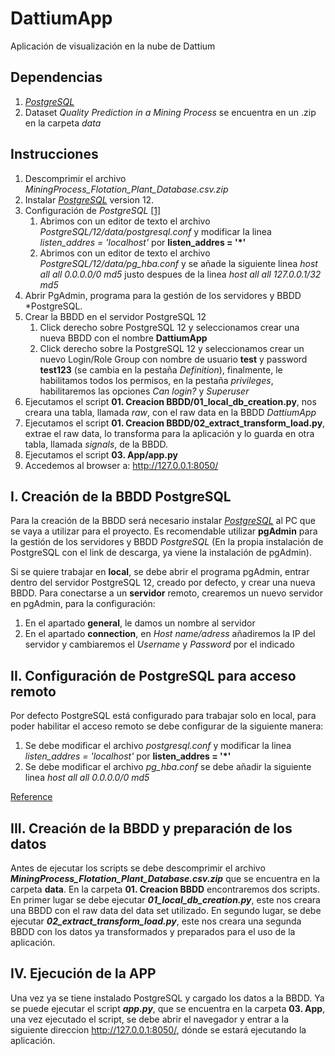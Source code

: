 # DattiumApp
Aplicación de visualización en la nube de Dattium

## Dependencias
1. [*PostgreSQL*](https://www.enterprisedb.com/downloads/postgres-postgresql-downloads)
2. Dataset *Quality Prediction in a Mining Process* se encuentra en un .zip en la carpeta *data*

## Instrucciones

1. Descomprimir el archivo *MiningProcess_Flotation_Plant_Database.csv.zip*
2. Instalar [*PostgreSQL*](https://www.enterprisedb.com/downloads/postgres-postgresql-downloads) version 12.
3. Configuración de *PostgreSQL* [[1]](https://blog.bigbinary.com/2016/01/23/configure-postgresql-to-allow-remote-connection.html)
    1. Abrimos con un editor de texto el archivo *PostgreSQL/12/data/postgresql.conf* y modificar la linea *listen_addres = 'localhost'* por **listen_addres = '*'**
    2. Abrimos con un editor de texto el archivo *PostgreSQL/12/data/pg_hba.conf* y se añade la siguiente linea *host all all 0.0.0.0/0 md5* justo despues de la linea *host all all 127.0.0.1/32 md5*
4. Abrir PgAdmin, programa para la gestión de los servidores y BBDD *PostgreSQL.
5. Crear la BBDD en el servidor PostgreSQL 12
    1. Click derecho sobre PostgreSQL 12 y seleccionamos crear una nueva BBDD con el nombre **DattiumApp**
    2. Click derecho sobre la PostgreSQL 12 y seleccionamos crear un nuevo Login/Role Group con nombre de usuario **test** y password **test123** (se cambia en la pestaña *Definition*), finalmente, le habilitamos todos los permisos, en la pestaña *privileges*, habilitaremos las opciones *Can login?* y *Superuser*
6. Ejecutamos el script **01. Creacion BBDD/01_local_db_creation.py**, nos creara una tabla, llamada *raw*, con el raw data en la BBDD *DattiumApp*
7. Ejecutamos el script **01. Creacion BBDD/02_extract_transform_load.py**, extrae el raw data, lo transforma para la aplicación y lo guarda en otra tabla, llamada *signals*, de la BBDD.
8. Ejecutamos el script **03. App/app.py**
9. Accedemos al browser a: http://127.0.0.1:8050/

## I. Creación de la BBDD PostgreSQL

Para la creación de la BBDD será necesario instalar [*PostgreSQL*](https://www.enterprisedb.com/downloads/postgres-postgresql-downloads) al PC que se vaya a utilizar para el proyecto. Es recomendable utilizar **pgAdmin** para la gestión de los servidores y BBDD *PostgreSQL* (En la propia instalación de PostgreSQL con el link de descarga, ya viene la instalación de pgAdmin).

Si se quiere trabajar en **local**, se debe abrir el programa pgAdmin, entrar dentro del servidor PostgreSQL 12, creado por defecto, y crear una nueva BBDD. Para conectarse a un **servidor** remoto, crearemos un nuevo servidor en pgAdmin, para la configuración:
  1. En el apartado **general**, le damos un nombre al servidor
  2. En el apartado **connection**, en *Host name/adress* añadiremos la IP del servidor y cambiaremos el *Username* y *Password* por el indicado

## II. Configuración de PostgreSQL para acceso remoto

Por defecto PostgreSQL está configurado para trabajar solo en local, para poder habilitar el acceso remoto se debe configurar de la siguiente manera:
  1. Se debe modificar el archivo *postgresql.conf* y modificar la linea *listen_addres = 'localhost'* por **listen_addres = '*'**
  2. Se debe modificar el archivo *pg_hba.conf* se debe añadir la siguiente linea *host all all 0.0.0.0/0 md5*
  
  
[Reference](https://blog.bigbinary.com/2016/01/23/configure-postgresql-to-allow-remote-connection.html)

## III. Creación de la BBDD y preparación de los datos

Antes de ejecutar los scripts se debe descomprimir el archivo ***MiningProcess_Flotation_Plant_Database.csv.zip*** que se encuentra en la carpeta **data**. En la carpeta **01. Creacion BBDD** encontraremos dos scripts. En primer lugar se debe ejecutar ***01_local_db_creation.py***, este nos creara una BBDD con el raw data del data set utilizado. En segundo lugar, se debe ejecutar ***02_extract_transform_load.py***, este nos creara una segunda BBDD con los datos ya transformados y preparados para el uso de la aplicación.

## IV. Ejecución de la APP

Una vez ya se tiene instalado PostgreSQL y cargado los datos a la BBDD. Ya se puede ejecutar el script ***app.py***, que se encuentra en la carpeta **03. App**, una vez ejecutado el script, se debe abrir el navegador y entrar a la siguiente direccion http://127.0.0.1:8050/, dónde se estará ejecutando la aplicación.
